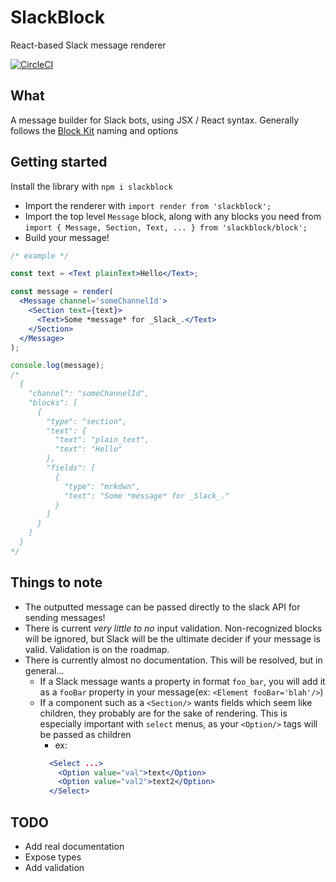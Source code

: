 # SlackBlock
React-based Slack message renderer

[![CircleCI](https://circleci.com/gh/kolyaventuri/block/tree/master.svg?style=svg)](https://circleci.com/gh/kolyaventuri/block/tree/master)

## What
A message builder for Slack bots, using JSX / React syntax. Generally follows the [Block Kit](https://api.slack.com/block-kit) naming and options

## Getting started
Install the library with `npm i slackblock`

- Import the renderer with `import render from 'slackblock';`
- Import the top level `Message` block, along with any blocks you need from `import { Message, Section, Text, ... } from 'slackblock/block';`
- Build your message!
```jsx
/* example */

const text = <Text plainText>Hello</Text>;

const message = render(
  <Message channel='someChannelId'>
    <Section text={text}>
      <Text>Some *message* for _Slack_.</Text>
    </Section>
  </Message>
);

console.log(message);
/*
  {
    "channel": "someChannelId",
    "blocks": [
      {
        "type": "section",
        "text": {
          "text": "plain_text",
          "text": "Hello"
        },
        "fields": [
          {
            "type": "mrkdwn",
            "text": "Some *message* for _Slack_."
          }
        ]
      }
    ]
  }
*/
```

## Things to note
- The outputted message can be passed directly to the slack API for sending messages!
- There is current _very little to no_ input validation. Non-recognized blocks will be ignored, but Slack will be the ultimate decider if your message is valid. Validation is on the roadmap.
- There is currently almost no documentation. This will be resolved, but in general...
  - If a Slack message wants a property in format `foo_bar`, you will add it as a `fooBar` property in your message(ex: `<Element fooBar='blah'/>`)
  - If a component such as a `<Section/>` wants fields which seem like children, they probably are for the sake of rendering. This is especially important with `select` menus, as your `<Option/>` tags will be passed as children
    - ex:
     ```jsx
       <Select ...>
         <Option value="val">text</Option>
         <Option value="val2">text2</Option>
       </Select>
     ``` 


## TODO
- Add real documentation
- Expose types
- Add validation
